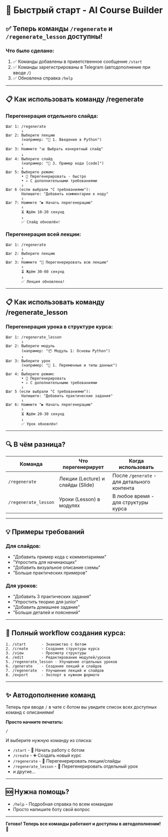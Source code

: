 # 🚀 Быстрый старт - AI Course Builder

## ✅ Теперь команды `/regenerate` и `/regenerate_lesson` доступны!

### Что было сделано:
1. ✅ Команды добавлены в приветственное сообщение `/start`
2. ✅ Команды зарегистрированы в Telegram (автодополнение при вводе `/`)
3. ✅ Обновлена справка `/help`

---

## 📋 Как использовать команду /regenerate

### Перегенерация отдельного слайда:

```
Шаг 1: /regenerate
       ↓
Шаг 2: Выберите лекцию
       (например: "📖 1. Введение в Python")
       ↓
Шаг 3: Нажмите "📊 Выбрать конкретный слайд"
       ↓
Шаг 4: Выберите слайд
       (например: "📄 3. Пример кода [code]")
       ↓
Шаг 5: Выберите режим:
       • 🔄 Перегенерировать - быстро
       • ✍️ С дополнительными требованиями
       ↓
Шаг 6 (если выбрали "С требованиями"):
       Напишите: "Добавить комментарии к коду"
       ↓
Шаг 7: Нажмите "▶️ Начать перегенерацию"
       ↓
       ⏳ Ждём 10-20 секунд
       ↓
       ✅ Слайд обновлён!
```

### Перегенерация всей лекции:

```
Шаг 1: /regenerate
       ↓
Шаг 2: Выберите лекцию
       ↓
Шаг 3: Нажмите "🔄 Перегенерировать всю лекцию"
       ↓
       ⏳ Ждём 30-60 секунд
       ↓
       ✅ Лекция обновлена!
```

---

## 📋 Как использовать команду /regenerate_lesson

### Перегенерация урока в структуре курса:

```
Шаг 1: /regenerate_lesson
       ↓
Шаг 2: Выберите модуль
       (например: "📦 Модуль 1: Основы Python")
       ↓
Шаг 3: Выберите урок
       (например: "📝 1. Переменные и типы данных")
       ↓
Шаг 4: Выберите режим:
       • 🔄 Перегенерировать
       • ✍️ С дополнительными требованиями
       ↓
Шаг 5 (если выбрали "С требованиями"):
       Напишите: "Добавить практические задания"
       ↓
Шаг 6: Нажмите "▶️ Начать перегенерацию"
       ↓
       ⏳ Ждём 20-30 секунд
       ↓
       ✅ Урок обновлён!
```

---

## 🔍 В чём разница?

| Команда | Что перегенерирует | Когда использовать |
|---------|-------------------|-------------------|
| `/regenerate` | Лекции (Lecture) и слайды (Slide) | После `/generate` - для детального контента |
| `/regenerate_lesson` | Уроки (Lesson) в модулях | В любое время - для структуры курса |

---

## 💡 Примеры требований

### Для слайдов:
- "Добавить пример кода с комментариями"
- "Упростить для начинающих"
- "Добавить визуальное описание схемы"
- "Больше практических примеров"

### Для уроков:
- "Добавить 3 практических задания"
- "Упростить теорию для junior"
- "Добавить домашнее задание"
- "Больше деталей и пояснений"

---

## 🎯 Полный workflow создания курса:

```
1. /start       - Знакомство с ботом
2. /create      - Создание структуры курса
3. /view        - Просмотр структуры
4. /edit        - Редактирование модулей/уроков
5. /regenerate_lesson - Улучшение отдельных уроков
6. /generate    - Создание лекций и слайдов
7. /regenerate  - Улучшение лекций и слайдов
8. /export      - Экспорт в нужном формате
```

---

## ✨ Автодополнение команд

Теперь при вводе `/` в чате с ботом вы увидите список всех доступных команд с описаниями!

**Просто начните печатать:**
```
/
```

И выберите нужную команду из списка:
- `/start` - 🚀 Начать работу с ботом
- `/create` - ➕ Создать новый курс
- `/regenerate` - 🔄 Перегенерировать лекции/слайды
- `/regenerate_lesson` - 🔁 Перегенерировать отдельный урок
- и другие...

---

## 🆘 Нужна помощь?

- `/help` - Подробная справка по всем командам
- Просто напишите боту свой вопрос

---

**Готово! Теперь все команды работают и доступны в автодополнении! 🎉**

